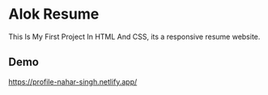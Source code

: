 
# Alok Resume

This Is My First Project In HTML And CSS, its a responsive resume website.




## Demo

https://profile-nahar-singh.netlify.app/

